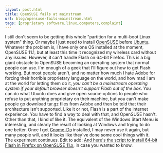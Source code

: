 ```yaml
---
layout: post.html
title: OpenSUSE fails at mainstream
url: blog/opensuse-fails-mainstream.html
tags: [proprietary software,linux,computers,complaint]
---
```

I still don't seem to be getting this whole "partition for a multi-boot Linux system" thing. Or maybe I just need to install [OpenSUSE](http://www.opensuse.org) before [Ubuntu](http://www.ubuntu.com). Whatever the problem is, I have only one OS installed at the moment, OpenSUSE 11.1, but at least this time it recognized my wireless card without any issues. However, it can't handle Flash on 64-bit Firefox. This is a big giant obstacle to OpenSUSE becoming an operating system that normal people can use. I'm enough of a geek that I'll figure out how to get Flash working. But most people aren't, and no matter how much I hate Adobe for forcing their horrible proprietary language on the world, and how mad I am at the world for letting them do it, _you can't be a mainstream operating system if your default browser doesn't support Flash out of the box_. You can do what Ubuntu does and give open source options to people who refuse to put anything proprietary on their machine, but you can't make people go download tar.gz files from Adobe and then be told that their architecture isn't supported. Like it or not, Flash is a part of the internet experience. You have to find a way to deal with that, and OpenSUSE hasn't. Other than that, I kind of like it. The equivalent of the Windows Start Menu is interesting, and clearly the result of looking at Windows and trying to do one better. Once I get [Gnome-Do](http://do.davebsd.com/) installed, I may never use it again, but many people will, and it looks like they've done some cool things with it. The experiment continues. Edit to add: [And here's the script to install 64-bit Flash in Firefox on OpenSUSE 11.x](http://www.myscienceisbetter.info/2008/11/install-native-64bit-flash-player-10-on-linux.html), in case you wanted to know.
